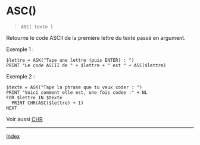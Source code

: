 # ASC()

> `ASC( texte )`

Retourne le code ASCII de la première lettre du texte passé en argument.

Exemple 1 :
```
$lettre = ASK("Tape une lettre (puis ENTER) : ")
PRINT "Le code ASCII de " + $lettre + " est " + ASC($lettre)
```

Exemple 2 :
```
$texte = ASK("Tape la phrase que tu veux coder : ")
PRINT "Voici comment elle est, une fois codee :" + NL
FOR $lettre IN $texte
  PRINT CHR(ASC($lettre) + 1)
NEXT
```

Voir aussi [CHR](fun.chr)

----
[Index](index)
